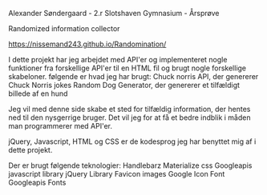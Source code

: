 Alexander Søndergaard - 2.r Slotshaven Gymnasium - Årsprøve

Randomized information collector

https://nissemand243.github.io/Randomination/

I dette projekt har jeg arbejdet med API'er og implementeret nogle funktioner fra forskellige API'er til en HTML fil og brugt nogle forskellige skabeloner. følgende er hvad jeg har brugt:
Chuck norris API, der genererer Chuck Norris jokes
Random Dog Generator, der genererer et tilfældigt billede af en hund

Jeg vil med denne side skabe et sted for tilfældig information, der hentes ned til den nysgerrige bruger.
Det vil jeg for at få et bedre indblik i måden man programmerer med API'er.

jQuery, Javascript, HTML og CSS er de kodesprog jeg har benyttet mig af i dette projekt.

Der er brugt følgende teknologier:
Handlebarz
Materialize css
Googleapis javascript library
jQuery Library
Favicon images
Google Icon Font
Googleapis Fonts

